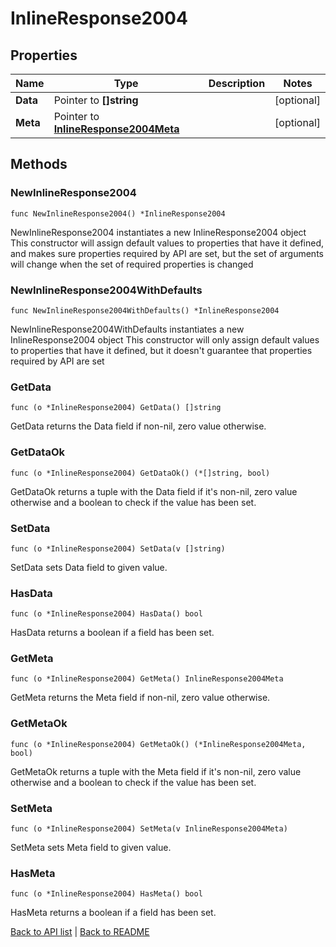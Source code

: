 # InlineResponse2004

## Properties

Name | Type | Description | Notes
------------ | ------------- | ------------- | -------------
**Data** | Pointer to **[]string** |  | [optional] 
**Meta** | Pointer to [**InlineResponse2004Meta**](InlineResponse2004Meta.md) |  | [optional] 

## Methods

### NewInlineResponse2004

`func NewInlineResponse2004() *InlineResponse2004`

NewInlineResponse2004 instantiates a new InlineResponse2004 object
This constructor will assign default values to properties that have it defined,
and makes sure properties required by API are set, but the set of arguments
will change when the set of required properties is changed

### NewInlineResponse2004WithDefaults

`func NewInlineResponse2004WithDefaults() *InlineResponse2004`

NewInlineResponse2004WithDefaults instantiates a new InlineResponse2004 object
This constructor will only assign default values to properties that have it defined,
but it doesn't guarantee that properties required by API are set

### GetData

`func (o *InlineResponse2004) GetData() []string`

GetData returns the Data field if non-nil, zero value otherwise.

### GetDataOk

`func (o *InlineResponse2004) GetDataOk() (*[]string, bool)`

GetDataOk returns a tuple with the Data field if it's non-nil, zero value otherwise
and a boolean to check if the value has been set.

### SetData

`func (o *InlineResponse2004) SetData(v []string)`

SetData sets Data field to given value.

### HasData

`func (o *InlineResponse2004) HasData() bool`

HasData returns a boolean if a field has been set.

### GetMeta

`func (o *InlineResponse2004) GetMeta() InlineResponse2004Meta`

GetMeta returns the Meta field if non-nil, zero value otherwise.

### GetMetaOk

`func (o *InlineResponse2004) GetMetaOk() (*InlineResponse2004Meta, bool)`

GetMetaOk returns a tuple with the Meta field if it's non-nil, zero value otherwise
and a boolean to check if the value has been set.

### SetMeta

`func (o *InlineResponse2004) SetMeta(v InlineResponse2004Meta)`

SetMeta sets Meta field to given value.

### HasMeta

`func (o *InlineResponse2004) HasMeta() bool`

HasMeta returns a boolean if a field has been set.


[Back to API list](../README.md#documentation-for-api-endpoints) | [Back to README](../README.md)
